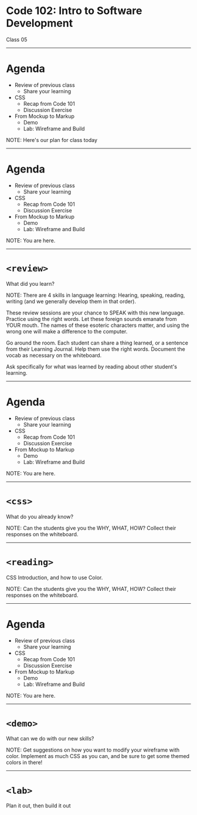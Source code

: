 <!-- SLIDE 0 -->
<!-- .element class="main-title" -->

# Code 102: Intro to Software Development

Class 05

---

<!-- SLIDE 1 -->
<!-- .element class="title-and-subtitle" -->

# Agenda

- Review of previous class
  - Share your learning
- CSS
  - Recap from Code 101
  - Discussion Exercise
- From Mockup to Markup
  - Demo
  - Lab: Wireframe and Build

NOTE:
Here's our plan for class today

---

<!-- SLIDE 2 -->
<!-- .element class="title-and-subtitle" -->

# Agenda

- Review of previous class <!-- .element class="highlight" -->
  - Share your learning
- CSS
  - Recap from Code 101
  - Discussion Exercise
- From Mockup to Markup
  - Demo
  - Lab: Wireframe and Build

NOTE:
You are here.

---

<!-- SLIDE 3 -->
<!-- .element class="title-and-subtitle" -->

# `<review>` <!-- .element class="highlight" -->

What did you learn?

NOTE:
There are 4 skills in language learning: Hearing, speaking, reading, writing (and we generally develop them in that order).

These review sessions are your chance to SPEAK with this new language. Practice using the right words. Let these foreign sounds emanate from YOUR mouth. The names of these esoteric characters matter, and using the wrong one will make a difference to the computer.

Go around the room. Each student can share a thing learned, or a sentence from their Learning Journal. Help them use the right words. Document the vocab as necessary on the whiteboard.

Ask specifically for what was learned by reading about other student's learning.

---

<!-- SLIDE 4 -->
<!-- .element class="title-and-subtitle" -->

# Agenda

- Review of previous class
  - Share your learning
- CSS <!-- .element class="highlight" -->
  - Recap from Code 101
  - Discussion Exercise
- From Mockup to Markup
  - Demo
  - Lab: Wireframe and Build

NOTE:
You are here.

---

<!-- SLIDE 5 -->
<!-- .element class="title-and-subtitle" -->

# `<css>` <!-- .element class="highlight" -->

What do you already know?

NOTE:
Can the students give you the WHY, WHAT, HOW? Collect their responses on the whiteboard.

---

<!-- SLIDE 6 -->
<!-- .element class="title-and-subtitle" -->

# `<reading>` <!-- .element class="highlight" -->

CSS Introduction, and how to use Color.

NOTE:
Can the students give you the WHY, WHAT, HOW? Collect their responses on the whiteboard.

---

<!-- SLIDE 7 -->
<!-- .element class="title-and-subtitle" -->

# Agenda

- Review of previous class
  - Share your learning
- CSS
  - Recap from Code 101
  - Discussion Exercise
- From Mockup to Markup <!-- .element class="highlight" -->
  - Demo
  - Lab: Wireframe and Build

NOTE:
You are here.

---

<!-- SLIDE 8 -->
<!-- .element class="title-and-subtitle" -->

# `<demo>` <!-- .element class="highlight" -->

What can we do with our new skills?

NOTE:
Get suggestions on how you want to modify your wireframe with color. Implement as much CSS as you can, and be sure to get some themed colors in there!

---

<!-- SLIDE 9 -->
<!-- .element class="title-and-subtitle" -->

# `<lab>`  <!-- .element class="highlight" -->

Plan it out, then build it out
